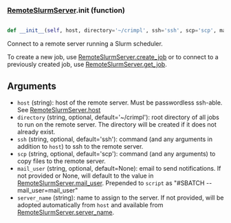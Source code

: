 ### [RemoteSlurmServer](RemoteSlurmServer.md).__init__ (function)


```py

def __init__(self, host, directory='~/crimpl', ssh='ssh', scp='scp', mail_user=None, server_name=None)

```



Connect to a remote server running a Slurm scheduler.

To create a new job, use [RemoteSlurmServer.create_job](RemoteSlurmServer.create_job.md) or to connect
to a previously created job, use [RemoteSlurmServer.get_job](RemoteSlurmServer.get_job.md).

Arguments
-----------
* `host` (string): host of the remote server.  Must be passwordless ssh-able.
    See [RemoteSlurmServer.host](RemoteSlurmServer.host.md)
* `directory` (string, optional, default='~/crimpl'): root directory of all
    jobs to run on the remote server.  The directory will be created
    if it does not already exist.
* `ssh` (string, optional, default='ssh'): command (and any arguments in
    addition to `host`) to ssh to the remote server.
* `scp` (string, optional, default='scp'): command (and any arguments)
    to copy files to the remote server.
* `mail_user` (string, optional, default=None): email to send notifications.
    If not provided or None, will default to the value in [RemoteSlurmServer.mail_user](RemoteSlurmServer.mail_user.md).
    Prepended to `script` as "#SBATCH --mail_user=mail_user"
* `server_name` (string): name to assign to the server.  If not provided,
    will be adopted automatically from `host` and available from
    [RemoteSlurmServer.server_name](RemoteSlurmServer.server_name.md).

